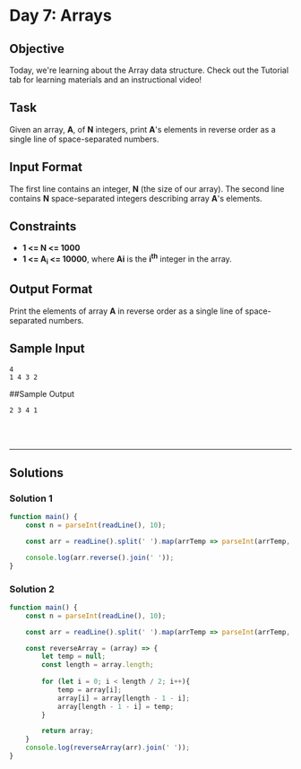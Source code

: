# Day 7: Arrays
## Objective

Today, we're learning about the Array data structure. Check out the Tutorial tab for learning materials and an instructional video!

## Task

Given an array, **A**, of **N** integers, print **A**'s elements in reverse order as a single line of space-separated numbers.


## Input Format

The first line contains an integer, **N** (the size of our array). 
The second line contains **N** space-separated integers describing array **A**'s elements.


## Constraints
   
- **1 <= N <= 1000**
- **1 <= A<sub>i</sub> <= 10000**, where **Ai** is the **i<sup>th</sup>** integer in the array.


## Output Format

Print the elements of array **A** in reverse order as a single line of space-separated numbers.



## Sample Input

```
4
1 4 3 2
```


##Sample Output

```
2 3 4 1
```

<br/>
<br/>

---

## Solutions

### Solution 1

```javascript
function main() {
    const n = parseInt(readLine(), 10);

    const arr = readLine().split(' ').map(arrTemp => parseInt(arrTemp, 10));

    console.log(arr.reverse().join(' '));
}
```

### Solution 2

```javascript
function main() {
    const n = parseInt(readLine(), 10);

    const arr = readLine().split(' ').map(arrTemp => parseInt(arrTemp, 10));

    const reverseArray = (array) => {
        let temp = null;
        const length = array.length;
        
        for (let i = 0; i < length / 2; i++){
            temp = array[i];
            array[i] = array[length - 1 - i];
            array[length - 1 - i] = temp;
        }

        return array;
    }
    console.log(reverseArray(arr).join(' '));
}
```
